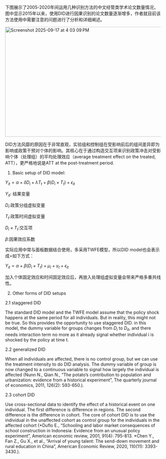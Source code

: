 
下图展示了2005-2020年间运用几种识别方法的中文经管类学术论文数量情况，图中显示2015年以来，使用DID进行因果识别的论文数量逐渐增多，作者就目前该方法使用中需要注意的问题进行了分析和详细阐述。

<img width="933" height="356" alt="Screenshot 2025-09-17 at 4 03 09 PM" src="https://github.com/user-attachments/assets/c1fa99a8-4e7d-4cd2-8d83-6b3cf9a5ecf1" />

DID方法风靡的原因在于非常直观，实验组和控制组在受影响前后的组间差异即为影响或政策干预对个体的影响。其核心在于通过构造交互项来识别政策冲击对受影响个体（处理组）的平均处理效应（average treatment effect on the treated, ATT），更严格地说是ATT at the post-treatment period.

1. Basic setup of DID model:

$Y_{it} = \alpha + \delta D_i + \lambda T_t + \beta(D_i \times T_t) + \epsilon_{it}$

$Y_{it}$: 结果变量

$D_i$:政策分组虚拟变量

$T_t$:政策时间虚拟变量

$D_i \times T_t$:交互项

$\beta$:因果效应系数

实际应用中常与面板数据结合使用，多采用TWFE模型，所以DID model也会表示成=如下方式：

$Y_{it} = \alpha + \beta (D_i \times T_t) + \mu_i +\gamma_t+\epsilon_{it}$

加入个体固定效应和时间固定效应后，再放入处理组虚拟变量会带来严格多重共线性。

2. Other forms of DID setups

2.1 staggered DID

The standard DID model and the TWFE model assume that the policy shock happens at the same period for all individuals. But in reality, this might not be true. So this provides the opportunity to use staggered DID. in this model, the dummy variable for groups changes from $D_i$ to $D_{it}$, and there needs interaction term no more as it already signal whether individual i is shocked by the policy at time t.

2.2 generalized DID

When all individuals are affected, there is no control group, but we can use the treatment intensity to do DID analysis. The dummy variable of group is now changed to a continuous variable to signal how largely the individual is affected (Nunn N., Qian N., “The potato’s contribution to population and urbanization: evidence from a historical experiment”,  The quarterly journal of economics, 2011, 126(2): 593-650.).

2.3 cohort DID

Use cross-sectional data to identify the effect of a historical event on one individual. The first difference is difference in regions. The second difference is the difference in cohort. The core of cohort DID is to use the individual in the unaffected cohort as control group  for the individuals in the affected cohort (*Duflo E., “Schooling and labor market consequences of school construction in Indonesia: Evidence from an unusual  policy experiment”, American economic review, 2001, 91(4): 795-813. *Chen Y., Fan Z., Gu X., et al., “Arrival of young talent: The send-down movement and rural education in China”,  American Economic Review, 2020, 110(11): 3393-3430.).



